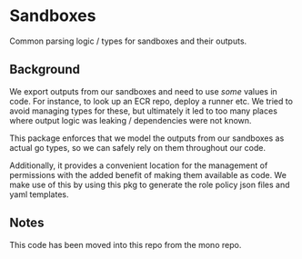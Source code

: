 # Sandboxes

Common parsing logic / types for sandboxes and their outputs.

## Background

We export outputs from our sandboxes and need to use _some_ values in code. For
instance, to look up an ECR repo, deploy a runner etc. We tried to avoid
managing types for these, but ultimately it led to too many places where output
logic was leaking / dependencies were not known.

This package enforces that we model the outputs from our sandboxes as actual go
types, so we can safely rely on them throughout our code.

Additionally, it provides a convenient location for the management of
permissions with the added benefit of making them available as code. We make use
of this by using this pkg to generate the role policy json files and yaml
templates.

## Notes

This code has been moved into this repo from the mono repo.
